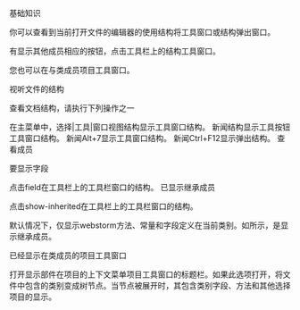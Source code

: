 基础知识

你可以查看到当前打开文件的编辑器的使用结构将工具窗口或结构弹出窗口。

有显示其他成员相应的按钮，点击工具栏上的结构工具窗口。

您也可以在与类成员项目工具窗口。

视听文件的结构

查看文档结构，请执行下列操作之一

在主菜单中，选择|工具|窗口视图结构显示工具窗口结构。
新闻结构显示工具按钮工具窗口结构。
新闻Alt+7显示工具窗口结构。
新闻Ctrl+F12显示弹出结构。
查看成员

要显示字段

点击field在工具栏上的工具栏窗口的结构。
已显示继承成员

点击show-inherited在工具栏上的工具栏窗口的结构。

默认情况下，仅显示webstorm方法、常量和字段定义在当前类别。如所示，是显示继承成员。

已经显示在类成员的项目工具窗口

打开显示部件在项目的上下文菜单项目工具窗口的标题栏。如果此选项打开，将文件中包含的类别变成树节点。当节点被展开时，其包含类别字段、方法和其他选择项目的显示。